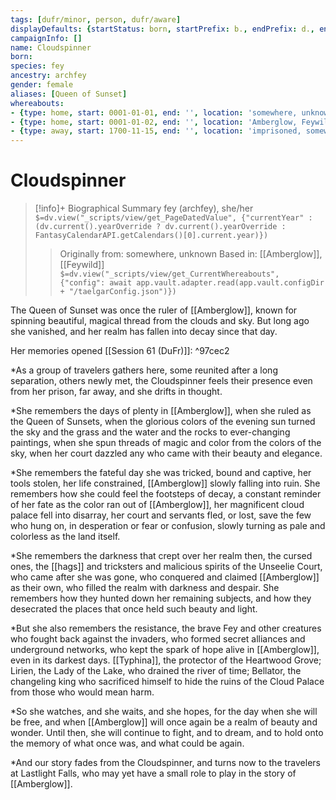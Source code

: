 ```yaml
---
tags: [dufr/minor, person, dufr/aware]
displayDefaults: {startStatus: born, startPrefix: b., endPrefix: d., endStatus: died}
campaignInfo: []
name: Cloudspinner
born:
species: fey
ancestry: archfey
gender: female
aliases: [Queen of Sunset]
whereabouts:
- {type: home, start: 0001-01-01, end: '', location: 'somewhere, unknown'}
- {type: home, start: 0001-01-02, end: '', location: 'Amberglow, Feywild'}
- {type: away, start: 1700-11-15, end: '', location: 'imprisoned, somewhere'}
---
```

# Cloudspinner
>[!info]+ Biographical Summary
>fey (archfey), she/her
>`$=dv.view("_scripts/view/get_PageDatedValue", {"currentYear" : (dv.current().yearOverride ? dv.current().yearOverride : FantasyCalendarAPI.getCalendars()[0].current.year)})`
>> Originally from: somewhere, unknown
>> Based in: [[Amberglow]], [[Feywild]]
>> `$=dv.view("_scripts/view/get_CurrentWhereabouts", {"config": await app.vault.adapter.read(app.vault.configDir + "/taelgarConfig.json")})`

The Queen of Sunset was once the ruler of [[Amberglow]], known for spinning beautiful, magical thread from the clouds and sky. But long ago she vanished, and her realm has fallen into decay since that day.  

Her memories opened [[Session 61 (DuFr)]]: ^97cec2

*As a group of travelers gathers here, some reunited after a long separation, others newly met, the Cloudspinner feels their presence even from her prison, far away, and she drifts in thought.

*She remembers the days of plenty in [[Amberglow]], when she ruled as the Queen of Sunsets, when the glorious colors of the evening sun turned the sky and the grass and the water and the rocks to ever-changing paintings, when she spun threads of magic and color from the colors of the sky, when her court dazzled any who came with their beauty and elegance.

*She remembers the fateful day she was tricked, bound and captive, her tools stolen, her life constrained, [[Amberglow]] slowly falling into ruin. She remembers how she could feel the footsteps of decay, a constant reminder of her fate as the color ran out of [[Amberglow]], her magnificent cloud palace fell into disarray, her court and servants fled, or lost, save the few who hung on, in desperation or fear or confusion, slowly turning as pale and colorless as the land itself.

*She remembers the darkness that crept over her realm then, the cursed ones, the [[hags]] and tricksters and malicious spirits of the Unseelie Court, who came after she was gone, who conquered and claimed [[Amberglow]] as their own, who filled the realm with darkness and despair. She remembers how they hunted down her remaining subjects, and how they desecrated the places that once held such beauty and light.

*But she also remembers the resistance, the brave Fey and other creatures who fought back against the invaders, who formed secret alliances and underground networks, who kept the spark of hope alive in [[Amberglow]], even in its darkest days. [[Typhina]], the protector of the Heartwood Grove; Lirien, the Lady of the Lake, who drained the river of time; Bellator, the changeling king who sacrificed himself to hide the ruins of the Cloud Palace from those who would mean harm.

*So she watches, and she waits, and she hopes, for the day when she will be free, and when [[Amberglow]] will once again be a realm of beauty and wonder. Until then, she will continue to fight, and to dream, and to hold onto the memory of what once was, and what could be again.

*And our story fades from the Cloudspinner, and turns now to the travelers at Lastlight Falls, who may yet have a small role to play in the story of [[Amberglow]].

